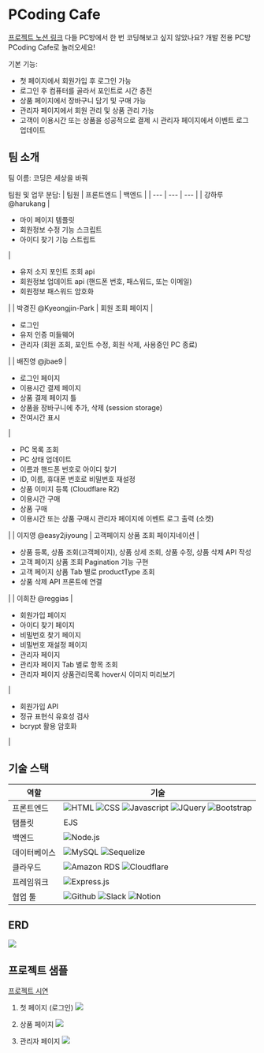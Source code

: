 # PCoding Cafe
[프로젝트 노션 링크](https://relic-cloth-7a9.notion.site/6-b63522904d0b434c933e4722ee4d506f)
다들 PC방에서 한 번 코딩해보고 싶지 않았나요? 개발 전용 PC방 PCoding Cafe로 놀러오세요!

기본 기능:
- 첫 페이지에서 회원가입 후 로그인 가능
- 로그인 후 컴퓨터를 골라서 포인트로 시간 충전
- 상품 페이지에서 장바구니 담기 및 구매 가능
- 관리자 페이지에서 회원 관리 및 상품 관리 가능
- 고객이 이용시간 또는 상품을 성공적으로 결제 시 관리자 페이지에서 이벤트 로그 업데이트

## 팀 소개
팀 이름: 코딩은 세상을 바꿔

팀원 및 업무 분담:
| 팀원 | 프론트엔드 | 백엔드 |
| --- | --- | --- |
| 강하루 @harukang | <ul><li>마이 페이지 템플릿</li><li>회원정보 수정 기능 스크립트</li><li>아이디 찾기 기능 스트립트</li></ul> | <ul><li>유저 소지 포인트 조회 api</li><li>회원정보 업데이트 api (핸드폰 번호, 패스워드, 또는 이메일)</li><li>회원정보 패스워드 암호화</li></ul> |
  | 박경진 @Kyeongjin-Park | 회원 조회 페이지 | <ul><li>로그인</li><li>유저 인증 미들웨어</li><li>관리자 (회원 조회, 포인트 수정, 회원 삭제, 사용중인 PC 종료)</li></ul> |
  | 배진영 @jbae9 | <ul><li>로그인 페이지</li><li>이용시간 결제 페이지</li><li>상품 결제 페이지 틀</li><li>상품을 장바구니에 추가, 삭제 (session storage)</li><li>잔여시간 표시</li></ul> | <ul><li>PC 목록 조회</li><li>PC 상태 업데이트</li><li>이름과 핸드폰 번호로 아이디 찾기</li><li>ID, 이름, 휴대폰 번호로 비밀번호 재설정</li><li>상품 이미지 등록 (Cloudflare R2)</li><li>이용시간 구매</li><li>상품 구매</li><li>이용시간 또는 상품 구매시 관리자 페이지에 이벤트 로그 출력 (소켓)</li></ul> |
  | 이지영 @easy2jiyoung | 고객페이지 상품 조회 페이지네이션 | <ul><li>상품 등록, 상품 조회(고객페이지), 상품 상세 조회, 상품 수정, 상품 삭제 API 작성</li><li>고객 페이지 상품 조회 Pagination 기능 구현</li><li>고객 페이지 상품 Tab 별로 productType 조회</li><li>상품 삭제 API 프론트에 연결</li></ul> |
  | 이희찬 @reggias | <ul><li>회원가입 페이지</li><li>아이디 찾기 페이지</li><li>비밀번호 찾기 페이지</li><li>비밀번호 재설정 페이지</li><li>관리자 페이지</li><li>관리자 페이지 Tab 별로 항목 조회</li><li>관리자 페이지 상품관리목록 hover시 이미지 미리보기</li></ul> | <ul><li>회원가입 API</li><li>정규 표현식 유효성 검사</li><li>bcrypt 활용 암호화</li></ul> | 

## 기술 스택
| 역할 | 기술 |
| --- | --- |
| 프론트엔드 | ![HTML](https://img.shields.io/badge/HTML-239120?style=for-the-badge&logo=html5&logoColor=white) ![CSS](https://img.shields.io/badge/CSS-239120?&style=for-the-badge&logo=css3&logoColor=white) ![Javascript](https://img.shields.io/badge/JavaScript-323330?style=for-the-badge&logo=javascript&logoColor=F7DF1E) ![JQuery](https://img.shields.io/badge/jQuery-0769AD?style=for-the-badge&logo=jquery&logoColor=white) ![Bootstrap](https://img.shields.io/badge/Bootstrap-563D7C?style=for-the-badge&logo=bootstrap&logoColor=white) |
| 탬플릿 | EJS |
| 백엔드 | ![Node.js](https://img.shields.io/badge/Node.js-43853D?style=for-the-badge&logo=node.js&logoColor=white) |
| 데이터베이스 | ![MySQL](https://img.shields.io/badge/MySQL-005C84?style=for-the-badge&logo=mysql&logoColor=white) ![Sequelize](https://img.shields.io/badge/Sequelize-52B0E7?style=for-the-badge&logo=Sequelize&logoColor=white) |
| 클라우드 | ![Amazon RDS](https://img.shields.io/badge/Amazon_AWS-232F3E?style=for-the-badge&logo=amazon-aws&logoColor=white) ![Cloudflare](https://img.shields.io/badge/Cloudflare-F38020?style=for-the-badge&logo=Cloudflare&logoColor=white) |
| 프레임워크 | ![Express.js](https://img.shields.io/badge/Express.js-404D59?style=for-the-badge) |
| 협업 툴 | ![Github](https://img.shields.io/badge/GitHub-100000?style=for-the-badge&logo=github&logoColor=white) ![Slack](https://img.shields.io/badge/Slack-4A154B?style=for-the-badge&logo=slack&logoColor=white) ![Notion](https://img.shields.io/badge/Notion-000000?style=for-the-badge&logo=notion&logoColor=white) |

## ERD
![](https://relic-cloth-7a9.notion.site/image/https%3A%2F%2Fs3-us-west-2.amazonaws.com%2Fsecure.notion-static.com%2Ff971ac52-9afd-4972-a85f-b34e1b2d22ac%2FUntitled.png?id=7d0471ac-4506-4eee-97e6-5744160b843d&table=block&spaceId=c4b6c9fd-2454-42e3-bbf3-a8a5411db531&width=880&userId=&cache=v2)

## 프로젝트 샘플
[프로젝트 시연](https://www.youtube.com/watch?v=1so8hez1LLo)

1. 첫 페이지 (로그인)
![](https://relic-cloth-7a9.notion.site/image/https%3A%2F%2Fs3-us-west-2.amazonaws.com%2Fsecure.notion-static.com%2Fc9980dcd-56c8-4fe0-908f-15e7299a5854%2FUntitled.png?id=b977b69c-9f72-4729-9dd7-6424a0563aa0&table=block&spaceId=c4b6c9fd-2454-42e3-bbf3-a8a5411db531&width=2000&userId=&cache=v2)

2. 상품 페이지
![](https://relic-cloth-7a9.notion.site/image/https%3A%2F%2Fs3-us-west-2.amazonaws.com%2Fsecure.notion-static.com%2Fefc94ad6-6303-43bc-b3bc-4f8203d3a28c%2FUntitled.png?id=3ab110fd-7a3d-4eca-8b33-7b366afcbbff&table=block&spaceId=c4b6c9fd-2454-42e3-bbf3-a8a5411db531&width=2000&userId=&cache=v2)

3. 관리자 페이지
![](https://relic-cloth-7a9.notion.site/image/https%3A%2F%2Fs3-us-west-2.amazonaws.com%2Fsecure.notion-static.com%2Fefc94ad6-6303-43bc-b3bc-4f8203d3a28c%2FUntitled.png?id=3ab110fd-7a3d-4eca-8b33-7b366afcbbff&table=block&spaceId=c4b6c9fd-2454-42e3-bbf3-a8a5411db531&width=2000&userId=&cache=v2)
